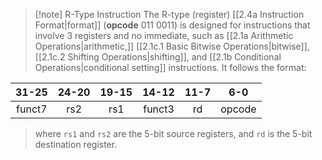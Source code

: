 >[!note] R-Type Instruction
>The R-type (register) [[2.4a Instruction Format|format]] (**opcode** 011 0011) is designed for instructions that involve 3 registers and no immediate, such as [[2.1a Arithmetic Operations|arithmetic,]] [[2.1c.1 Basic Bitwise Operations|bitwise]], [[2.1c.2 Shifting Operations|shifting]], and [[2.1b Conditional Operations|conditional setting]] instructions. It follows the format:
>
| **31-25** | **24-20** | **19-15** | **14-12** | **11-7** | **6-0** |
| :-------: | :-------: | :-------: | :-------: | :------: | :-----: |
|  funct7   |    rs2    |    rs1    |  funct3   |    rd    | opcode  |
>where `rs1` and `rs2` are the 5-bit source registers, and `rd` is the 5-bit destination register.


